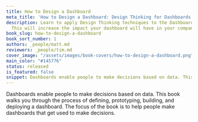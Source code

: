 ```yaml
---
title: How to Design a Dashboard
meta_title: 'How to Design a Dashboard: Design Thinking for Dashboards'
description: Learn to apply Design Thinking techniques to the Dashboard Creation Process.
  This will increase the impact your dashboard will have in your company.
book_slug: how-to-design-a-dashboard
book_sort_number: 1
authors: _people/matt.md
reviewers: _people/tim.md
cover_image: "/assets/images/book-covers/how-to-design-a-dashboard.png"
main_color: "#145776"
status: released
is_featured: false
snippet: Dashboards enable people to make decisions based on data. This book walks you through the process of defining, prototyping, building, and deploying a dashboard. The focus of the book is to help people make dashboards that get used to make decisions.
---
```

Dashboards enable people to make decisions based on data. This book walks you through the process of defining, prototyping, building, and deploying a dashboard. The focus of the book is to help people make dashboards that get used to make decisions.
